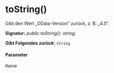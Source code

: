 # <a name="tostring"></a>toString()




Gibt den Wert „OData-Version“ zurück, z. B. „4.0“.

**Signatur:** _public toString(): string;_

**Gibt Folgendes zurück**: `string`





#### <a name="parameters"></a>Parameter
Keine


